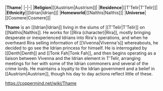 |**Thame**|
|-|-|
|**Religion**|[[Austrism\|Austrism]]|
|**Residence**|[[T'Telir\|T'Telir]]|
|**Ethnicity**|[[Idrian\|Idrian]]|
|**Homeworld**|[[Nalthis\|Nalthis]]|
|**Universe**|[[Cosmere\|Cosmere]]|

**Thame** is an [[Idrian\|Idrian]] living in the slums of [[T'Telir\|T'Telir]] on [[Nalthis\|Nalthis]].
He works for [[Rira (character)\|Rira]], mostly bringing desperate or inexperienced Idrians into Rira's operations, and when he overheard Rira selling information of [[Vivenna\|Vivenna's]] whereabouts, he decided to go see the Idrian princess for himself. He is interrogated by [[Denth\|Denth]] and [[Tonk Fah\|Tonk Fah]], and then begins operating as a liaison between Vivenna and the Idrian element in T'Telir, arranging meetings for her with some of the Idrian commoners and several of the crime lords.
He maintains a loyalty to the Idrian government and a belief in [[Austrism\|Austrism]], though his day to day actions reflect little of these.



https://coppermind.net/wiki/Thame